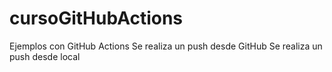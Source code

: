 # cursoGitHubActions
Ejemplos con GitHub Actions
Se realiza un push desde GitHub
Se realiza un push desde local
